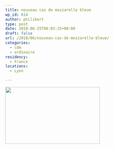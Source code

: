 ```yaml
---
title: nouveau cas de mozzarelle bleue
wp_id: 614
author: philibert
type: post
date: 2010-06-25T06:03:25+00:00
draft: false
url: /2010/06/nouveau-cas-de-mozzarelle-bleue/
categories:
  - cdm
  - ordinaire
residency:
  - France
locations:
  - Lyon

---
```

[<img class="alignnone size-medium wp-image-663" title="media--image-263338-article-ajust_650" src="/uploads/2010/06/media-image-263338-article-ajust_650-300x180.jpg" alt="" width="300" height="180" srcset="/uploads/2010/06/media-image-263338-article-ajust_650-300x180.jpg 300w, /uploads/2010/06/media-image-263338-article-ajust_650.jpg 650w" sizes="(max-width: 300px) 100vw, 300px" />][1]

 [1]: /uploads/2010/06/media-image-263338-article-ajust_650.jpg